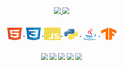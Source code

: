 <div align="center">
    <a href="https://beacons.ai/vribeirodev">
    <img height="180em" src="https://github-readme-stats.vercel.app/api?username=vribeirodev&show_icons=true&theme=tokyonight&include_all_commits=true&count_private=true"/>
    <img height="180em" src="https://github-readme-stats.vercel.app/api/top-langs/?username=vribeirodev&theme=tokyonight&hide_border=false&&layout=compact"/>
        
</div>

##

<div align="center" style="margin: 10px;">
    <img align="center" alt="HTML" height="30" width="40" src="https://raw.githubusercontent.com/devicons/devicon/master/icons/html5/html5-original.svg">
    <img align="center" alt="CSS" height="30" width="40" src="https://raw.githubusercontent.com/devicons/devicon/master/icons/css3/css3-original.svg">
    <img align="center" alt="JS" height="30" width="40" src="https://raw.githubusercontent.com/devicons/devicon/master/icons/javascript/javascript-plain.svg">
    <img align="center" alt="Python" height="30" width="40" src="https://raw.githubusercontent.com/devicons/devicon/master/icons/python/python-original.svg">
    <img align="center" alt="Java" height="30" width="40" src="https://raw.githubusercontent.com/devicons/devicon/master/icons/java/java-original.svg">
    <img align="center" alt="TF" height="30" width="40" src="https://raw.githubusercontent.com/devicons/devicon/master/icons/tensorflow/tensorflow-original.svg">
</div>
    

##

<div align="center" style="margin: 10px;"> 
    <a href="" target="_blank"><img src="https://img.shields.io/badge/-Instagram-blueviolet?style=for-the-badge&logo=instagram&logoColor=white" target="_blank"></a>
    <a href="" target="_blank"><img src="https://img.shields.io/badge/Discord-7289DA?style=for-the-badge&logo=discord&logoColor=white" target="_blank"></a> 
    <a href="" target="_blank"><img src="https://img.shields.io/badge/-Gmail-red?style=for-the-badge&logo=gmail&logoColor=white" target="_blank"></a>
    <a href="" target="_blank"><img src="https://img.shields.io/badge/-LinkedIn-%230077B5?style=for-the-badge&logo=linkedin&logoColor=white" target="_blank"></a> 
    <a href="" target="_blank"><img src="https://img.shields.io/badge/-Twitter-blue?style=for-the-badge&logo=twitter&logoColor=white" target="_blank"></a> 
</div>
